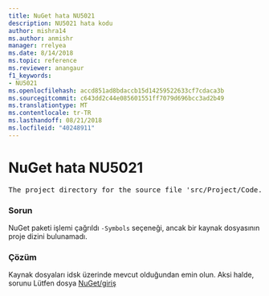 ```yaml
---
title: NuGet hata NU5021
description: NU5021 hata kodu
author: mishra14
ms.author: anmishr
manager: rrelyea
ms.date: 8/14/2018
ms.topic: reference
ms.reviewer: anangaur
f1_keywords:
- NU5021
ms.openlocfilehash: accd851ad8bdaccb15d14259522633cf7cdaca3b
ms.sourcegitcommit: c643dd2c44e085601551ff7079d696bcc3ad2b49
ms.translationtype: MT
ms.contentlocale: tr-TR
ms.lasthandoff: 08/21/2018
ms.locfileid: "40248911"
---
```

# <a name="nuget-error-nu5021"></a>NuGet hata NU5021
<pre>The project directory for the source file 'src/Project/Code.cs' could not be found.</pre>

### <a name="issue"></a>Sorun

NuGet paketi işlemi çağrıldı `-Symbols` seçeneği, ancak bir kaynak dosyasının proje dizini bulunamadı.


### <a name="solution"></a>Çözüm

Kaynak dosyaları idsk üzerinde mevcut olduğundan emin olun. Aksi halde, sorunu Lütfen dosya [NuGet/giriş](https://github.com/NuGet/Home/issues)


